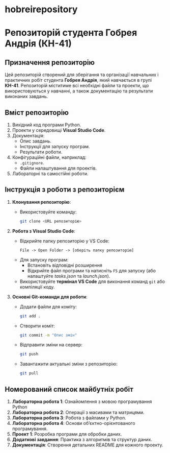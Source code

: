 # hobreirepository
# Репозиторій студента Гобрея Андрія (КН-41)

## Призначення репозиторію
Цей репозиторій створений для зберігання та організації навчальних і практичних робіт студента **Гобрея Андрія**, який навчається в групі **КН-41**. Репозиторій міститиме всі необхідні файли та проекти, що використовуються у навчанні, а також документацію та результати виконаних завдань.

## Вміст репозиторію
1. Вихідний код програми Python.
2. Проекти у середовищі **Visual Studio Code**.
3. Документація:
   - Опис завдань.
   - Інструкції для запуску програм.
   - Результати роботи.
4. Конфігураційні файли, наприклад:
   - `.gitignore`.
   - Файли налаштування для проектів.
5. Лабораторні та самостійні роботи.

## Інструкція з роботи з репозиторієм
1. **Клонування репозиторію**:
   - Використовуйте команду:
     ```bash
     git clone <URL репозиторію>
     ```
2. **Робота з Visual Studio Code**:
   - Відкрийте папку репозиторію у VS Code:
     ```plaintext
     File -> Open Folder -> [оберіть папку репозиторію]
     ```
   - Для запуску програм:
     - Встановіть відповідні розширення
     - Відкрийте файл програми та натисніть `F5` для запуску (або налаштуйте *tasks.json* та *launch.json*).
   - Використовуйте **термінал VS Code** для виконання команд `git` або компіляції коду.

3. **Основні Git-команди для роботи**:
   - Додати файли для коміту:
     ```bash
     git add .
     ```
   - Створити коміт:
     ```bash
     git commit -m "Опис змін"
     ```
   - Відправити зміни на сервер:
     ```bash
     git push
     ```
   - Завантажити актуальні зміни з репозиторію:
     ```bash
     git pull
     ```

## Номерований список майбутніх робіт
1. **Лабораторна робота 1**: Ознайомлення з мовою програмування Python
2. **Лабораторна робота 2**: Операції з масивами та матрицями.
3. **Лабораторна робота 3**: Робота з файлами у Python.
4. **Лабораторна робота 4**: Основи об’єктно-орієнтованого програмування.
5. **Проект 1**: Розробка програми для обробки даних.
6. **Додаткові завдання**: Практика з алгоритмів та структур даних.
7. **Документація**: Створення детальних README для кожного проекту.
